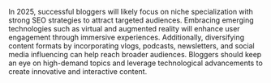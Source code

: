 In 2025, successful bloggers will likely focus on niche specialization with strong SEO strategies to attract targeted audiences. Embracing emerging technologies such as virtual and augmented reality will enhance user engagement through immersive experiences. Additionally, diversifying content formats by incorporating vlogs, podcasts, newsletters, and social media influencing can help reach broader audiences. Bloggers should keep an eye on high-demand topics and leverage technological advancements to create innovative and interactive content.